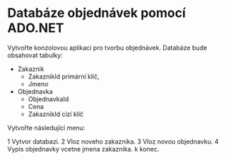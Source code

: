 # Databáze objednávek pomocí ADO.NET

Vytvořte konzolovou aplikaci pro tvorbu objednávek. Databáze bude obsahovat tabulky:

- Zakaznik
  - ZakaznikId primární klíč,
  - Jmeno
- Objednavka
  - ObjednavkaId
  - Cena
  - ZakaznikId cizí klíč
 
Vytvořte následující menu:
  
1 Vytvor databazi.
2 Vloz noveho zakaznika.
3 Vloz novou objednavku.
4 Vypis objednavky vcetne jmena zakaznika.
k konec.
